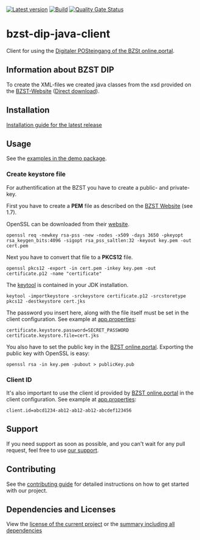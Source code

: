 [![Latest version](https://img.shields.io/maven-central/v/software.xdev/bzst-dip-java-client?logo=apache%20maven)](https://mvnrepository.com/artifact/software.xdev/bzst-dip-java-client)
[![Build](https://img.shields.io/github/actions/workflow/status/xdev-software/bzst-dip-java-client/checkBuild.yml?branch=develop)](https://github.com/xdev-software/bzst-dip-java-client/actions/workflows/checkBuild.yml?query=branch%3Adevelop)
[![Quality Gate Status](https://sonarcloud.io/api/project_badges/measure?project=xdev-software_bzst-dip-java-client&metric=alert_status)](https://sonarcloud.io/dashboard?id=xdev-software_bzst-dip-java-client)

# bzst-dip-java-client

Client for using
the [Digitaler POSteingang of the BZSt online.portal](https://www.bzst.de/DE/Service/Portalinformation/Massendaten/DIP/dip.html?nn=68828).

## Information about BZST DIP

To create the XML-files we created java classes from the xsd provided on
the [BZST-Website](https://www.bzst.de/DE/Unternehmen/Intern_Informationsaustausch/DAC7/Handbuecher/handbuecher.html?nn=127558#js-toc-entry2) ([Direct download](https://www.bzst.de/SharedDocs/Downloads/DE/Digitale_Plattformbetreiber/amtlicher_datensatz_entwurf)).

## Installation
[Installation guide for the latest release](https://github.com/xdev-software/bzst-dip-java-client/releases/latest#Installation)

## Usage

See the [examples in the demo package](./src/main/java/software/demo/bzst/dip/client/demo).

### Create keystore file

For authentification at the BZST you have to create a public- and private-key.

First you have to create a **PEM** file as described on
the [BZST Website](https://www.bzst.de/SharedDocs/Downloads/DE/EOP_BOP/khb_dip.pdf?__blob=publicationFile&v=9) (see
1.7).

OpenSSL can be downloaded from their [website](https://www.openssl.org/).

```
openssl req -newkey rsa-pss -new -nodes -x509 -days 3650 -pkeyopt rsa_keygen_bits:4096 -sigopt rsa_pss_saltlen:32 -keyout key.pem -out cert.pem
```

Next you have to convert that file to a **PKCS12** file.

```
openssl pkcs12 -export -in cert.pem -inkey key.pem -out certificate.p12 -name "certificate"
```

The [keytool](https://docs.oracle.com/javase/8/docs/technotes/tools/unix/keytool.html) is contained in your JDK
installation.

```
keytool -importkeystore -srckeystore certificate.p12 -srcstoretype pkcs12 -destkeystore cert.jks
```

The password you insert here, along with the file itself must be set in the client configuration. See example
at [app.properties](./bzst-dip-java-client-demo/src/main/resources/app.properties):

```
certificate.keystore.password=SECRET_PASSWORD
certificate.keystore.file=cert.jks
```

You also have to set the public key in the [BZST online.portal](https://online.portal.bzst.de/).
Exporting the public key with OpenSSL is easy:

```
openssl rsa -in key.pem -pubout > publicKey.pub
```

### Client ID

It's also important to use the client id provided by [BZST online.portal](https://online.portal.bzst.de/)
in the client configuration. See example
at [app.properties](./bzst-dip-java-client-demo/src/main/resources/app.properties):

```
client.id=abcd1234-ab12-ab12-ab12-abcdef123456
```

## Support

If you need support as soon as possible, and you can't wait for any pull request, feel free to
use [our support](https://xdev.software/en/services/support).

## Contributing
See the [contributing guide](./CONTRIBUTING.md) for detailed instructions on how to get started with our project.

## Dependencies and Licenses
View the [license of the current project](LICENSE) or the [summary including all dependencies](https://xdev-software.github.io/bzst-dip-java-client/dependencies/)
